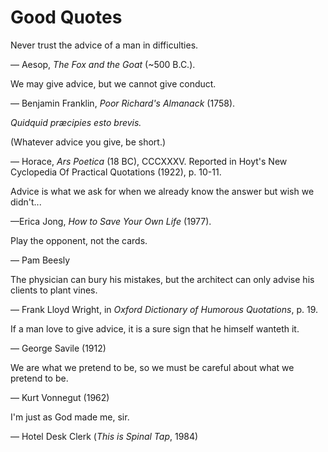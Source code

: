 
# Good Quotes




Never trust the advice of a man in difficulties.  

— Aesop, _The Fox and the Goat_ (~500 B.C.).

We may give advice, but we cannot give conduct.

— Benjamin Franklin, *Poor Richard's Almanack* (1758).


*Quidquid præcipies esto brevis.*

(Whatever advice you give, be short.)


— Horace, *Ars Poetica* (18 BC), CCCXXXV. Reported in Hoyt's New Cyclopedia Of Practical Quotations (1922), p. 10-11.

Advice is what we ask for when we already know the answer but wish we didn't...

—Erica Jong, *How to Save Your Own Life* (1977).

Play the opponent, not the cards.

— Pam Beesly

The physician can bury his mistakes, but the architect can only advise his clients to plant vines.

— Frank Lloyd Wright, in *Oxford Dictionary of Humorous Quotations*, p. 19.

If a man love to give advice, it is a sure sign that he himself wanteth it.

— George Savile (1912)


We are what we pretend to be, so we must be careful about what we pretend to be.

― Kurt Vonnegut (1962)

I'm just as God made me, sir.

— Hotel Desk Clerk (_This is Spinal Tap_, 1984)
